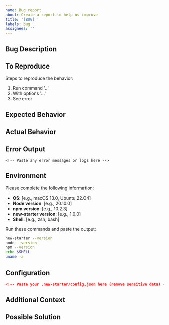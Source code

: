 ```yaml
---
name: Bug report
about: Create a report to help us improve
title: '[BUG] '
labels: bug
assignees: ''
---
```


## Bug Description

<!-- A clear and concise description of what the bug is -->

## To Reproduce

Steps to reproduce the behavior:

1. Run command '...'
2. With options '...'
3. See error

## Expected Behavior

<!-- A clear and concise description of what you expected to happen -->

## Actual Behavior

<!-- What actually happened -->

## Error Output

```
<!-- Paste any error messages or logs here -->
```

## Environment

Please complete the following information:

- **OS**: [e.g., macOS 13.0, Ubuntu 22.04]
- **Node version**: [e.g., 20.10.0]
- **npm version**: [e.g., 10.2.3]
- **new-starter version**: [e.g., 1.0.0]
- **Shell**: [e.g., zsh, bash]

Run these commands and paste the output:
```bash
new-starter --version
node --version
npm --version
echo $SHELL
uname -a
```

## Configuration

<!-- If relevant, share your configuration -->

```json
<!-- Paste your .new-starter/config.json here (remove sensitive data) -->
```

## Additional Context

<!-- Add any other context about the problem here -->

## Possible Solution

<!-- If you have a suggestion for how to fix the bug, please describe it here -->
